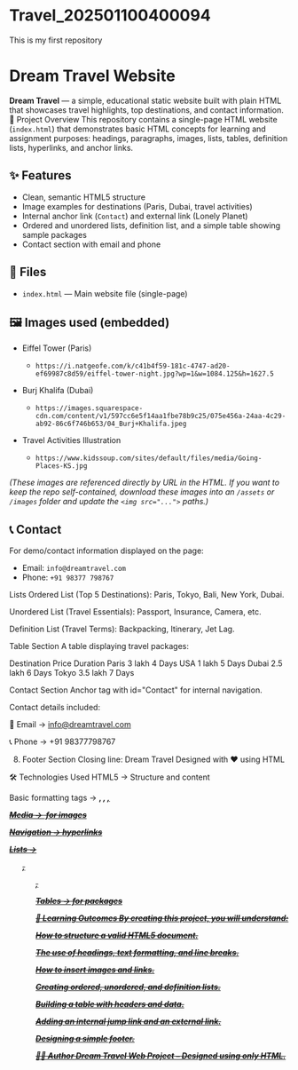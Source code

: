# Travel_202501100400094
This is my first repository
# Dream Travel Website
**Dream Travel** — a simple, educational static website built with plain HTML that showcases travel highlights, top destinations, and contact information.
🔎 Project Overview
This repository contains a single-page HTML website (`index.html`) that demonstrates basic HTML concepts for learning and assignment purposes: headings, paragraphs, images, lists, tables, definition lists, hyperlinks, and anchor links.

## ✨ Features

* Clean, semantic HTML5 structure
* Image examples for destinations (Paris, Dubai, travel activities)
* Internal anchor link (`Contact`) and external link (Lonely Planet)
* Ordered and unordered lists, definition list, and a simple table showing sample packages
* Contact section with email and phone

## 📁 Files

* `index.html` — Main website file (single-page)

## 🖼️ Images used (embedded)

* Eiffel Tower (Paris)

  * `https://i.natgeofe.com/k/c41b4f59-181c-4747-ad20-ef69987c8d59/eiffel-tower-night.jpg?wp=1&w=1084.125&h=1627.5`
* Burj Khalifa (Dubai)

  * `https://images.squarespace-cdn.com/content/v1/597cc6e5f14aa1fbe78b9c25/075e456a-24aa-4c29-ab92-86c6f746b653/04_Burj+Khalifa.jpeg`
* Travel Activities Illustration

  * `https://www.kidssoup.com/sites/default/files/media/Going-Places-KS.jpg`

*(These images are referenced directly by URL in the HTML. If you want to keep the repo self-contained, download these images into an `/assets` or `/images` folder and update the `<img src="...">` paths.)*

## 📞 Contact

For demo/contact information displayed on the page:

* Email: `info@dreamtravel.com`
* Phone: `+91 98377 798767`


 Lists
Ordered List (Top 5 Destinations): Paris, Tokyo, Bali, New York, Dubai.

Unordered List (Travel Essentials): Passport, Insurance, Camera, etc.

Definition List (Travel Terms): Backpacking, Itinerary, Jet Lag.

 Table Section
A table displaying travel packages:

Destination	Price	Duration
Paris	3 lakh	4 Days
USA	1 lakh	5 Days
Dubai	2.5 lakh	6 Days
Tokyo	3.5 lakh	7 Days

 Contact Section
Anchor tag with id="Contact" for internal navigation.

Contact details included:

📧 Email → info@dreamtravel.com

📞 Phone → +91 98377798767

8. Footer Section
Closing line:
Dream Travel Designed with ❤️ using HTML

🛠️ Technologies Used
HTML5 → Structure and content

Basic formatting tags → <b>, <i>, <u>, <strike>

Media → <img> for images

Navigation → <a> hyperlinks

Lists → <ol>, <ul>, <dl>

Tables → <table> for packages

📌 Learning Outcomes
By creating this project, you will understand:

How to structure a valid HTML5 document.

The use of headings, text formatting, and line breaks.

How to insert images and links.

Creating ordered, unordered, and definition lists.

Building a table with headers and data.

Adding an internal jump link and an external link.

Designing a simple footer.

👨‍💻 Author
Dream Travel Web Project – Designed using only HTML.

